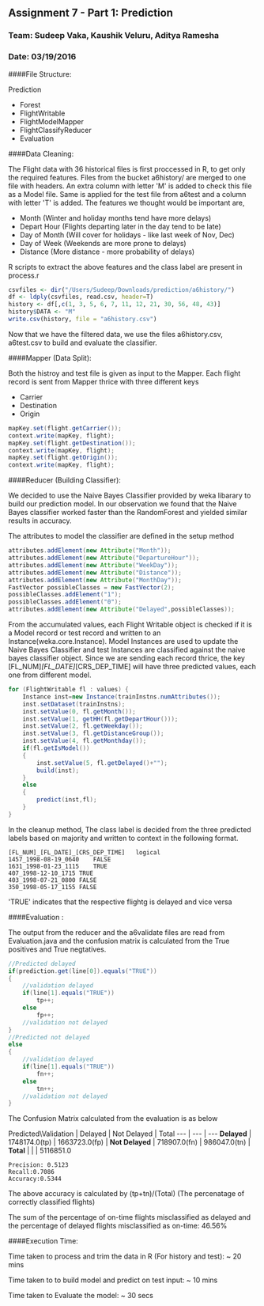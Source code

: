 
## Assignment 7 - Part 1: Prediction
### Team: Sudeep Vaka, Kaushik Veluru, Aditya Ramesha
### Date: 03/19/2016


####File Structure:

Prediction

* Forest
* FlightWritable
* FlightModelMapper
* FlightClassifyReducer
* Evaluation

####Data Cleaning:

The Flight data with 36 historical files is first proccessed in R, to get only the required features. Files from the bucket a6history/ are merged to one file with headers. An extra column with letter 'M' is added to check this file as a Model file. Same is applied for the test file from a6test and a column with letter 'T' is added. The features we thought would be important are,

+ Month (Winter and holiday months tend have more delays)
+ Depart Hour (Flights departing later in the day tend to be late)
+ Day of Month (Will cover for holidays - like last week of Nov, Dec)
+ Day of Week (Weekends are more prone to delays)
+ Distance (More distance - more probability of delays)

R scripts to extract the above features and the class label are present in process.r

```r
csvfiles <- dir("/Users/Sudeep/Downloads/prediction/a6history/")
df <- ldply(csvfiles, read.csv, header=T)
history <- df[,c(1, 3, 5, 6, 7, 11, 12, 21, 30, 56, 48, 43)]
history$DATA <- "M"
write.csv(history, file = "a6history.csv")
```

Now that we have the filtered data, we use the files a6history.csv, a6test.csv to build and evaluate the classifier.

####Mapper (Data Split):

Both the histroy and test file is given as input to the Mapper. Each flight record is sent from Mapper thrice with three different keys

+ Carrier
+ Destination
+ Origin

```java
mapKey.set(flight.getCarrier());
context.write(mapKey, flight);
mapKey.set(flight.getDestination());
context.write(mapKey, flight);
mapKey.set(flight.getOrigin());
context.write(mapKey, flight);
```

####Reducer (Building Classifier):

We decided to use the Naive Bayes Classifier provided by weka libarary to build our prediction model. In our observation we found that the Naive Bayes classifier worked faster than the RandomForest and yielded similar results in accuracy. 

The attributes to model the classifier are defined in the setup method

```java
attributes.addElement(new Attribute("Month"));
attributes.addElement(new Attribute("DepartureHour"));
attributes.addElement(new Attribute("WeekDay"));
attributes.addElement(new Attribute("Distance"));
attributes.addElement(new Attribute("MonthDay"));
FastVector possibleClasses = new FastVector(2);
possibleClasses.addElement("1");
possibleClasses.addElement("0");
attributes.addElement(new Attribute("Delayed",possibleClasses));
```

From the accumulated values, each Flight Writable object is checked if it is a Model record or test record and written to an Instance(weka.core.Instance). Model Instances are used to update the Naive Bayes Classifier and test Instances are classified against the naive bayes classifier object. Since we are sending each record thrice, the key  [FL_NUM]_[FL_DATE]_[CRS_DEP_TIME] will have three predicted values, each one from different model. 

```java
for (FlightWritable fl : values) {
	Instance inst=new Instance(trainInstns.numAttributes());
	inst.setDataset(trainInstns);
	inst.setValue(0, fl.getMonth());
	inst.setValue(1, getHH(fl.getDepartHour()));
	inst.setValue(2, fl.getWeekday());
	inst.setValue(3, fl.getDistanceGroup());
	inst.setValue(4, fl.getMonthday());
	if(fl.getIsModel())
	{
		inst.setValue(5, fl.getDelayed()+"");
		build(inst);
	}
	else
	{
		predict(inst,fl);
	}
}
```


In the cleanup method, The class label is decided from the three predicted labels based on majority and written to context in the following format. 
```
[FL_NUM]_[FL_DATE]_[CRS_DEP_TIME]	logical
1457_1998-08-19_0640	FALSE
1631_1998-01-23_1115	TRUE
407_1998-12-10_1715	TRUE
403_1998-07-21_0800	FALSE
350_1998-05-17_1155	FALSE
```
'TRUE' indicates that the respective flightg is delayed and vice versa


####Evaluation :

The output from the reducer and the a6validate files are read from Evaluation.java and the confusion matrix is calculated from the True positives and True negtatives.

```java
//Predicted delayed
if(prediction.get(line[0]).equals("TRUE"))
{
	//validation delayed
	if(line[1].equals("TRUE"))
		tp++;
	else
		fp++;
	//validation not delayed
}
//Predicted not delayed
else
{
	//validation delayed
	if(line[1].equals("TRUE"))
		fn++;
	else
		tn++;
	//validation not delayed
}
```


The Confusion Matrix calculated from the evaluation is as below


Predicted\Validation | Delayed | Not Delayed | Total
--- | --- | ---
**Delayed**  | 1748174.0(tp) | 1663723.0(fp) |
**Not Delayed** | 718907.0(fn) | 986047.0(tn) | 
**Total** | | | 5116851.0

```
Precision: 0.5123
Recall:0.7086
Accuracy:0.5344 
```

The above accuracy is calculated by (tp+tn)/(Total) (The percenatage of correctly classified flights)

The sum of the percentage of on-time flights misclassified as delayed and the percentage of delayed flights misclassified as on-time:  46.56%

####Execution Time:

Time taken to process and trim the data in R (For history and test): ~ 20 mins

Time taken to to build model and predict on test input: ~ 10 mins

Time taken to Evaluate the model: ~ 30 secs


























